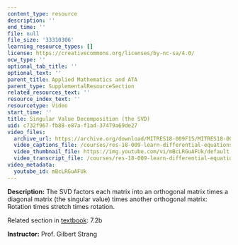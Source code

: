 ```yaml
---
content_type: resource
description: ''
end_time: ''
file: null
file_size: '33310306'
learning_resource_types: []
license: https://creativecommons.org/licenses/by-nc-sa/4.0/
ocw_type: ''
optional_tab_title: ''
optional_text: ''
parent_title: Applied Mathematics and ATA
parent_type: SupplementalResourceSection
related_resources_text: ''
resource_index_text: ''
resourcetype: Video
start_time: ''
title: Singular Value Decomposition (the SVD)
uid: c732f967-fb88-e87a-f1ad-37479a69de27
video_files:
  archive_url: https://archive.org/download/MITRES18-009F15/MITRES18-009F15_7_2b_SVD_300k.mp4
  video_captions_file: /courses/res-18-009-learn-differential-equations-up-close-with-gilbert-strang-and-cleve-moler-fall-2015/771f7d8623a057129f17c7e1cfb2cd6a_mBcLRGuAFUk.vtt
  video_thumbnail_file: https://img.youtube.com/vi/mBcLRGuAFUk/default.jpg
  video_transcript_file: /courses/res-18-009-learn-differential-equations-up-close-with-gilbert-strang-and-cleve-moler-fall-2015/0474259a3b114b4c091fbabb8a6be550_mBcLRGuAFUk.pdf
video_metadata:
  youtube_id: mBcLRGuAFUk
---
```


**Description:** The SVD factors each matrix into an orthogonal matrix times a diagonal matrix (the singular value) times another orthogonal matrix: Rotation times stretch times rotation.

Related section in [textbook](http://www-math.mit.edu/~gs/dela/): 7.2b

**Instructor:** Prof. Gilbert Strang


